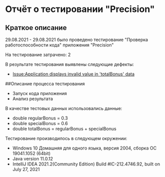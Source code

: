 # Отчёт о тестировании "Precision"
	
## Краткое описание
	
29.08.2021 - 29.08.2021 было проведено тестирование "Проверка работоспособности кода" приложения "Precision"
	
На тестирование затрачено: 2
	
В результате тестирования выявлены следующие дефекты:
* [Issue:Application displays invalid value in 'totalBonus' data](https://github.com/Margo-785/Precision/issues/1#issue-981937937)
	
##Описание процесса тестирования

* Запуск кода приложения
* Анализ результата
	
В качестве тестовых данных использовались данные:
* double regularBonus = 0.3
* double specialBonus = 0.6
* double totalBonus = regularBonus + specialBonus

Тестирование производилось в следующем окружении:
* Windows 10 Домашняя для одного языка, версия 2004, сборка ОС 19041.1052 (64bit)
* Java version 11.0.12
* IntelliJ IDEA 2021.2(Community Edition) Build #IC-212.4746.92, built on July 27, 2021